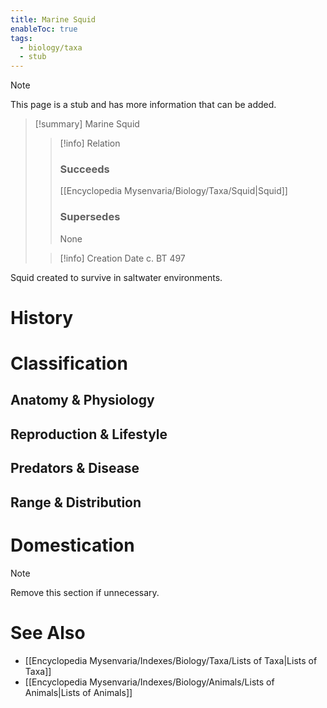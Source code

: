 ```yaml
---
title: Marine Squid
enableToc: true
tags:
  - biology/taxa
  - stub
---
```


> [!note]
> This page is a stub and has more information that can be added.

> [!summary] Marine Squid
> > [!info] Relation
> > ### Succeeds
> > [[Encyclopedia Mysenvaria/Biology/Taxa/Squid|Squid]]
> > ### Supersedes
> > None
>
> > [!info] Creation Date
> > c. BT 497

Squid created to survive in saltwater environments.
# History

# Classification
## Anatomy & Physiology

## Reproduction & Lifestyle

## Predators & Disease

## Range & Distribution

# Domestication

> [!note]
> Remove this section if unnecessary.
# See Also
- [[Encyclopedia Mysenvaria/Indexes/Biology/Taxa/Lists of Taxa|Lists of Taxa]]
- [[Encyclopedia Mysenvaria/Indexes/Biology/Animals/Lists of Animals|Lists of Animals]]
